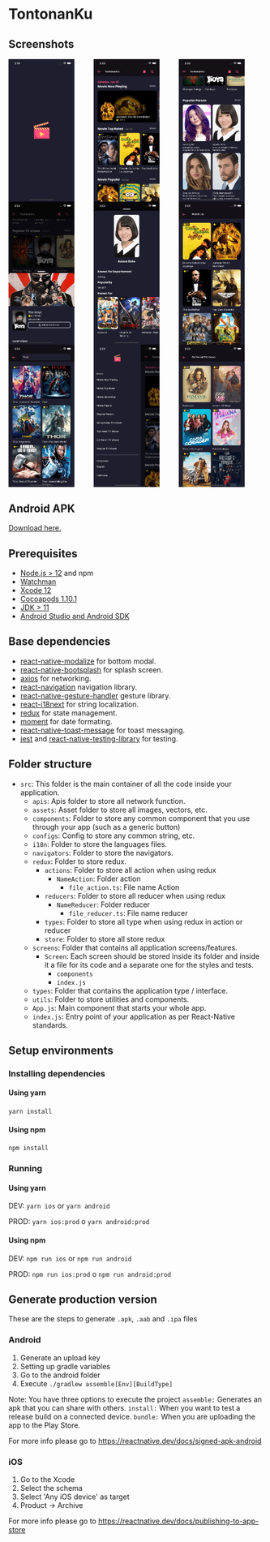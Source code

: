 # TontonanKu

## Screenshots

<div style="display: grid;grid-template-columns: auto auto auto;">
    <img src="./screenshots/sc1.png" alt="sc1" width="130"/>
    <img src="./screenshots/sc2.png" alt="sc2" width="130"/>
    <img src="./screenshots/sc3.png" alt="sc3" width="130"/>
    <img src="./screenshots/sc4.png" alt="sc4" width="130"/>
    <img src="./screenshots/sc5.png" alt="sc5" width="130"/>
    <img src="./screenshots/sc6.png" alt="sc6" width="130"/>
    <img src="./screenshots/sc7.png" alt="sc7" width="130"/>
    <img src="./screenshots/sc8.png" alt="sc8" width="130"/>
    <img src="./screenshots/sc9.png" alt="sc9" width="130"/>
</div>

## Android APK
<a href="./apk/app-release.apk">Download here.</a>

## Prerequisites

- [Node.js > 12](https://nodejs.org) and npm
- [Watchman](https://facebook.github.io/watchman)
- [Xcode 12](https://developer.apple.com/xcode)
- [Cocoapods 1.10.1](https://cocoapods.org)
- [JDK > 11](https://www.oracle.com/java/technologies/javase-jdk11-downloads.html)
- [Android Studio and Android SDK](https://developer.android.com/studio)

## Base dependencies

- [react-native-modalize](https://github.com/jeremybarbet/react-native-modalize) for bottom modal.
- [react-native-bootsplash](https://github.com/zoontek/react-native-bootsplash) for splash screen.
- [axios](https://github.com/axios/axios) for networking.
- [react-navigation](https://reactnavigation.org/) navigation library.
- [react-native-gesture-handler](https://github.com/software-mansion/react-native-gesture-handler) gesture library.
- [react-i18next](https://react.i18next.com/) for string localization.
- [redux](https://redux.js.org/) for state management.
- [moment](https://redux.js.org/) for date formating.
- [react-native-toast-message](https://github.com/calintamas/react-native-toast-message) for toast messaging.
- [jest](https://facebook.github.io/jest/) and [react-native-testing-library](https://callstack.github.io/react-native-testing-library/) for testing.

## Folder structure

- `src`: This folder is the main container of all the code inside your application.
    - `apis`: Apis folder to store all network function.
    - `assets`: Asset folder to store all images, vectors, etc.
    - `components`: Folder to store any common component that you use through your app (such as a generic button)
    - `configs`: Config to store any common string, etc.
    - `i18n`: Folder to store the languages files.
    - `navigators`: Folder to store the navigators.
    - `redux`: Folder to store redux.
        - `actions`: Folder to store all action when using redux
          - `NameAction`: Folder action
            - `file_action.ts`: File name Action
        - `reducers`: Folder to store all reducer when using redux
          - `NameReducer`: Folder reducer
            - `file_reducer.ts`: File name reducer
        - `types`: Folder to store all type when using redux in action or reducer
        - `store`: Folder to store all store redux
    - `screens`: Folder that contains all application screens/features.
        - `Screen`: Each screen should be stored inside its folder and inside it a file for its code and a separate one for the styles and tests.
            - `components`
            - `index.js`
    - `types`: Folder that contains the application type / interface.
    - `utils`: Folder to store utilities and components.
    - `App.js`: Main component that starts your whole app.
    - `index.js`: Entry point of your application as per React-Native standards.

## Setup environments

### Installing dependencies

#### Using yarn
`yarn install`

#### Using npm
`npm install`

### Running

#### Using yarn
DEV: `yarn ios` or `yarn android`

PROD: `yarn ios:prod` o `yarn android:prod`

#### Using npm
DEV: `npm run ios` or `npm run android`

PROD: `npm run ios:prod` o `npm run android:prod`

## Generate production version

These are the steps to generate `.apk`, `.aab` and `.ipa` files

### Android

1. Generate an upload key
2. Setting up gradle variables
3. Go to the android folder
4. Execute `./gradlew assemble[Env][BuildType]`

Note: You have three options to execute the project
`assemble:` Generates an apk that you can share with others.
`install:` When you want to test a release build on a connected device.
`bundle:` When you are uploading the app to the Play Store.

For more info please go to https://reactnative.dev/docs/signed-apk-android

### iOS

1. Go to the Xcode
2. Select the schema
3. Select 'Any iOS device' as target
4. Product -> Archive

For more info please go to https://reactnative.dev/docs/publishing-to-app-store
